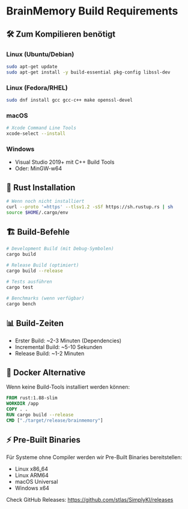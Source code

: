 # BrainMemory Build Requirements

## 🛠️ Zum Kompilieren benötigt

### Linux (Ubuntu/Debian)
```bash
sudo apt-get update
sudo apt-get install -y build-essential pkg-config libssl-dev
```

### Linux (Fedora/RHEL)
```bash
sudo dnf install gcc gcc-c++ make openssl-devel
```

### macOS
```bash
# Xcode Command Line Tools
xcode-select --install
```

### Windows
- Visual Studio 2019+ mit C++ Build Tools
- Oder: MinGW-w64

## 🦀 Rust Installation

```bash
# Wenn noch nicht installiert
curl --proto '=https' --tlsv1.2 -sSf https://sh.rustup.rs | sh
source $HOME/.cargo/env
```

## 🏗️ Build-Befehle

```bash
# Development Build (mit Debug-Symbolen)
cargo build

# Release Build (optimiert)
cargo build --release

# Tests ausführen
cargo test

# Benchmarks (wenn verfügbar)
cargo bench
```

## 📊 Build-Zeiten

- Erster Build: ~2-3 Minuten (Dependencies)
- Incremental Build: ~5-10 Sekunden
- Release Build: ~1-2 Minuten

## 🐳 Docker Alternative

Wenn keine Build-Tools installiert werden können:

```dockerfile
FROM rust:1.88-slim
WORKDIR /app
COPY . .
RUN cargo build --release
CMD ["./target/release/brainmemory"]
```

## ⚡ Pre-Built Binaries

Für Systeme ohne Compiler werden wir Pre-Built Binaries bereitstellen:
- Linux x86_64
- Linux ARM64
- macOS Universal
- Windows x64

Check GitHub Releases: https://github.com/stlas/SimplyKI/releases